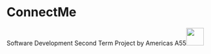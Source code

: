# ConnectMe
Software Development Second Term Project by Americas A55<img src="https://www.syfy.com/sites/syfy/files/styles/1200x680/public/2019/04/captain_america_americas_ass_hero_image_0.jpg" height="40">
